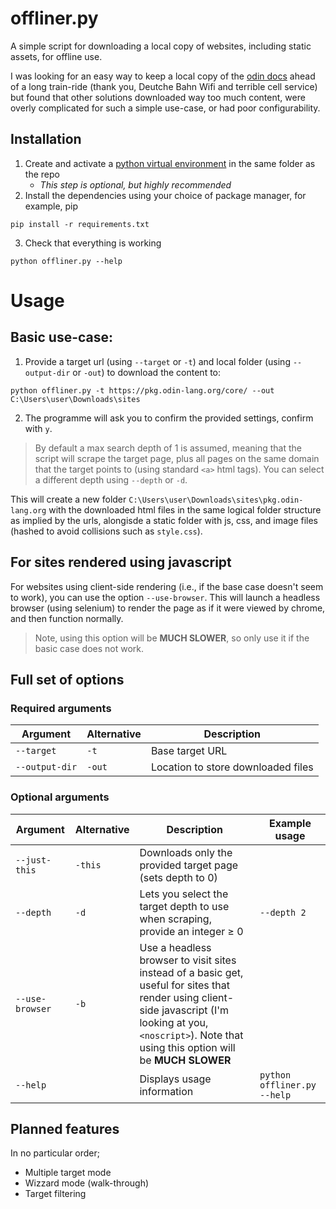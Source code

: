# offliner.py
A simple script for downloading a local copy of websites, including static assets, for offline use.

I was looking for an easy way to keep a local copy of the [odin docs](https://pkg.odin-lang.org/) ahead of a long train-ride (thank you, Deutche Bahn Wifi and terrible cell service) but found that other solutions downloaded way too much content, were overly complicated for such a simple use-case, or had poor configurability.

## Installation
1. Create and activate a [python virtual environment](https://docs.python.org/3/library/venv.html) in the same folder as the repo
    - *This step is optional, but highly recommended*
2. Install the dependencies using your choice of package manager, for example, pip
```console
pip install -r requirements.txt
```
3. Check that everything is working
```console
python offliner.py --help
```

# Usage
## Basic use-case:
1. Provide a target url (using `--target` or `-t`) and local folder (using `--output-dir` or `-out`) to download the content to:
```console
python offliner.py -t https://pkg.odin-lang.org/core/ --out C:\Users\user\Downloads\sites
```
2. The programme will ask you to confirm the provided settings, confirm with `y`.

> By default a max search depth of 1 is assumed, meaning that the script will scrape the target page, plus all pages on the same domain that the target points to (using standard `<a>` html tags). You can select a different depth using `--depth` or `-d`.

This will create a new folder `C:\Users\user\Downloads\sites\pkg.odin-lang.org` with the downloaded html files in the same logical folder structure as implied by the urls, alongisde a static folder with js, css, and image files (hashed to avoid collisions such as `style.css`).

## For sites rendered using javascript
For websites using client-side rendering (i.e., if the base case doesn't seem to work), you can use the option `--use-browser`. This will launch a headless browser (using selenium) to render the page as if it were viewed by chrome, and then function normally. 
> Note, using this option will be **MUCH SLOWER**, so only use it if the basic case does not work.

## Full set of options
### Required arguments
|Argument|Alternative|Description|
|---|---|---|
|`--target`|`-t`|Base target URL|
|`--output-dir`|`-out`|Location to store downloaded files|

### Optional arguments
|Argument|Alternative|Description|Example usage|
|---|---|---|---|
|`--just-this`|`-this`|Downloads only the provided target page (sets depth to 0)|   |
|`--depth`|`-d`|Lets you select the target depth to use when scraping, provide an integer ≥ 0|`--depth 2`|
|`--use-browser`|`-b`|Use a headless browser to visit sites instead of a basic get, useful for sites that render using client-side javascript (I'm looking at you, `<noscript>`). Note that using this option will be **MUCH SLOWER**|   |
|`--help`||Displays usage information|`python offliner.py --help`|

## Planned features
In no particular order;
- Multiple target mode
- Wizzard mode (walk-through)
- Target filtering